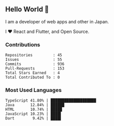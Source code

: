 ## Hello World 👋

I am a developer of web apps and other in Japan.

I ❤️ React and Flutter, and Open Source.

### Contributions

    Repositories         : 45
    Issues               : 55
    Commits              : 936
    Pull-Requests        : 153
    Total Stars Earned   : 4
    Total Contributed To : 0

### Most Used Languages

    TypeScript 41.80% | ████████████████████
    Java       12.84% | ██████
    HTML       10.74% | █████
    JavaScript 10.23% | ████▌
    Dart        9.42% | ████▌
